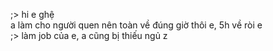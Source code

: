 ;> hi e ghệ<br>
a làm cho người quen nên toàn về đúng giờ thôi e, 5h về ròi e<br>
;> làm job của e, a cũng bị thiếu ngủ z
